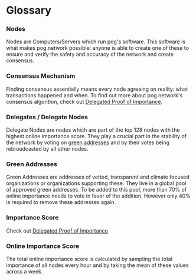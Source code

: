 # Glossary

### Nodes

Nodes are Computers/Servers which run pog's software. This software is what makes pog.network possible: anyone is able to create one of these to ensure and verify the safety and accuracy of the network and create consensus.

### Consensus Mechanism

Finding consensus essentially means every node agreeing on reality: what transactions happened and when.
To find out more about pog.network's consensus algorithm, check out [Delegated Proof of Importance](protocol/consensus/dpoi.md).

### Delegates / Delegate Nodes

Delegate Nodes are nodes which are part of the top 128 nodes with the highest online importance score. They play a crucial part in the stability of the network by voting on [green addresses](#green-addresses) and by their votes being rebroadcasted by all other nodes.

### Green Addresses

Green Addresses are addresses of vetted, transparent and climate focused organizations or organizations supporting these. They live in a global pool of approved green addresses. To be added to this pool, more than 70% of online importance needs to vote in favor of the addition. However only 40% is required to remove these addresses again.

### Importance Score

Check out [Delegated Proof of Importance](protocol/consensus/dpoi.md)

### Online Importance Score

The total online importance score is calculated by sampling the total importance of all nodes every hour and by taking the mean of these values across a week.

